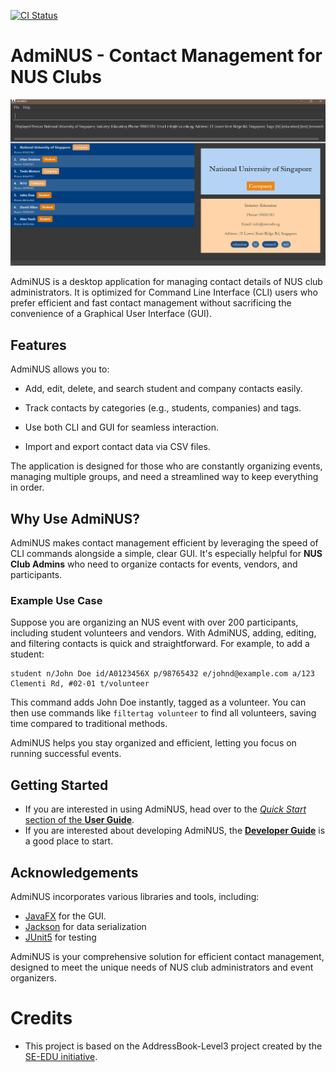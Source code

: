 [![CI Status](https://github.com/AY2425S1-CS2103T-T14-2/tp/workflows/Java%20CI/badge.svg)](https://github.com/AY2425S1-CS2103T-T14-2/tp/actions)

# AdmiNUS - Contact Management for NUS Clubs
![Ui](./docs/images/viewContactUI.png)

AdmiNUS is a desktop application for managing contact details of NUS club administrators. It is optimized for Command Line Interface (CLI) users who prefer efficient and fast contact management without sacrificing the convenience of a Graphical User Interface (GUI).

## Features

AdmiNUS allows you to:

* Add, edit, delete, and search student and company contacts easily.

* Track contacts by categories (e.g., students, companies) and tags.

* Use both CLI and GUI for seamless interaction.

* Import and export contact data via CSV files.

The application is designed for those who are constantly organizing events, managing multiple groups, and need a streamlined way to keep everything in order.

## Why Use AdmiNUS?

AdmiNUS makes contact management efficient by leveraging the speed of CLI commands alongside a simple, clear GUI. It's especially helpful for **NUS Club Admins** who need to organize contacts for events, vendors, and participants.

### Example Use Case

Suppose you are organizing an NUS event with over 200 participants, including student volunteers and vendors. With AdmiNUS, adding, editing, and filtering contacts is quick and straightforward. For example, to add a student:

```shell
student n/John Doe id/A0123456X p/98765432 e/johnd@example.com a/123 Clementi Rd, #02-01 t/volunteer
```

This command adds John Doe instantly, tagged as a volunteer. You can then use commands like `filtertag volunteer` to find all volunteers, saving time compared to traditional methods.

AdmiNUS helps you stay organized and efficient, letting you focus on running successful events.

## Getting Started
* If you are interested in using AdmiNUS, head over to the [_Quick Start_ section of the **User Guide**](UserGuide.html#quick-start).
* If you are interested about developing AdmiNUS, the [**Developer Guide**](DeveloperGuide.html) is a good place to start.


## Acknowledgements

AdmiNUS incorporates various libraries and tools, including:
- [JavaFX](https://openjfx.io/) for the GUI.
- [Jackson](https://github.com/FasterXML/jackson) for data serialization
- [JUnit5](https://github.com/junit-team/junit5) for testing

AdmiNUS is your comprehensive solution for efficient contact management, designed to meet the unique needs of NUS club administrators and event organizers.

# Credits

- This project is based on the AddressBook-Level3 project created by the [SE-EDU initiative](https://se-education.org).
